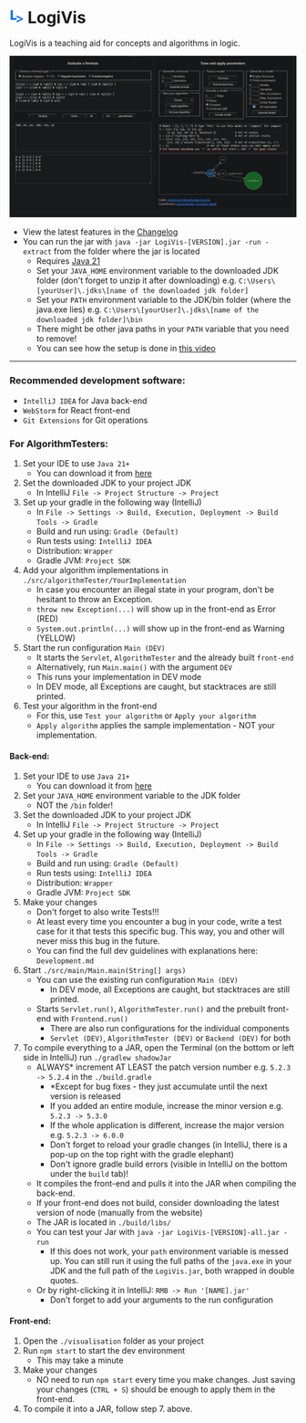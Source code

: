# <img src="https://github.com/danielbinder/LogiVis/blob/main/visualisation/public/LogiVis.png" alt="LogiVis Logo" width="25" height="25">  LogiVis
LogiVis is a teaching aid for concepts and algorithms in logic.

<img src="https://github.com/danielbinder/LogiVis/blob/main/screenshot.png" alt="LogiVis screenshot">

* View the latest features in the <a href='https://github.com/danielbinder/LogiVis/blob/main/Changelog.md'>Changelog</a>
* You can run the jar with `java -jar LogiVis-[VERSION].jar -run -extract` from the folder where the jar is located
   * Requires <a href='https://aws.amazon.com/corretto/'>Java 21</a>
   * Set your `JAVA_HOME` environment variable to the downloaded JDK folder (don't forget to unzip it after downloading) e.g. `C:\Users\[yourUser]\.jdks\[name of the downloaded jdk folder]`
   * Set your `PATH` environment variable to the JDK/bin folder (where the java.exe lies) e.g. `C:\Users\[yourUser]\.jdks\[name of the downloaded jdk folder]\bin`
   * There might be other java paths in your `PATH` variable that you need to remove!
  * You can see how the setup is done in <a href='https://youtu.be/lzKHhATYbmM'>this video</a>
---
### Recommended development software:
- `IntelliJ IDEA` for Java back-end
- `WebStorm` for React front-end
- `Git Extensions` for Git operations
### For AlgorithmTesters:
1) Set your IDE to use `Java 21+`
   - You can download it from <a href='https://aws.amazon.com/corretto/'>here</a>
2) Set the downloaded JDK to your project JDK
   - In IntelliJ `File -> Project Structure -> Project`
3) Set up your gradle in the following way (IntelliJ)
   - In `File -> Settings -> Build, Execution, Deployment -> Build Tools -> Gradle`
   - Build and run using: `Gradle (Default)`
   - Run tests using: `IntelliJ IDEA`
   - Distribution: `Wrapper`
   - Gradle JVM: `Project SDK`
4) Add your algorithm implementations in `./src/algorithmTester/YourImplementation`
   - In case you encounter an illegal state in your program, don't be hesitant to throw an Exception.
   - `throw new Exception(...)` will show up in the front-end as Error (RED)
   - `System.out.println(...)` will show up in the front-end as Warning (YELLOW)
5) Start the run configuration `Main (DEV)`
   - It starts the `Servlet`, `AlgorithmTester` and the already built `front-end`
   - Alternatively, run `Main.main()` with the argument `DEV`
   - This runs your implementation in DEV mode
   - In DEV mode, all Exceptions are caught, but stacktraces are still printed.
6) Test your algorithm in the front-end
   - For this, use `Test your algorithm` or `Apply your algorithm`
   - `Apply algorithm` applies the sample implementation - NOT your implementation.
#### Back-end:
1) Set your IDE to use `Java 21+`
   - You can download it from <a href='https://aws.amazon.com/corretto/'>here</a>
2) Set your `JAVA_HOME` environment variable to the JDK folder
   - NOT the `/bin` folder!
3) Set the downloaded JDK to your project JDK
   - In IntelliJ `File -> Project Structure -> Project`
4) Set up your gradle in the following way (IntelliJ)
   - In `File -> Settings -> Build, Execution, Deployment -> Build Tools -> Gradle`
   - Build and run using: `Gradle (Default)`
   - Run tests using: `IntelliJ IDEA`
   - Distribution: `Wrapper`
   - Gradle JVM: `Project SDK`
5) Make your changes
   - Don't forget to also write Tests!!!
   - At least every time you encounter a bug in your code, write a test case for it that tests this specific bug. This way, you and other will never miss this bug in the future.
   - You can find the full dev guidelines  with explanations here: `Development.md`
6) Start `./src/main/Main.main(String[] args)`
   - You can use the existing run configuration `Main (DEV)`
     - In DEV mode, all Exceptions are caught, but stacktraces are still printed.
   - Starts `Servlet.run()`, `AlgorithmTester.run()` and the prebuilt front-end with `Frontend.run()`
     - There are also run configurations for the individual components
     - `Servlet (DEV)`, `AlgorithmTester (DEV)` or `Backend (DEV)` for both
7) To compile everything to a JAR, open the Terminal (on the bottom or left side in IntelliJ) run `./gradlew shadowJar`
   - ALWAYS* increment AT LEAST the patch version number e.g. `5.2.3 -> 5.2.4` in the `./build.gradle`
     - *Except for bug fixes - they just accumulate until the next version is released
     - If you added an entire module, increase the minor version e.g. `5.2.3 -> 5.3.0`
     - If the whole application is different, increase the major version e.g. `5.2.3 -> 6.0.0`
     - Don't forget to reload your gradle changes (in IntelliJ, there is a pop-up on the top right with the gradle elephant)
     - Don't ignore gradle build errors (visible in IntelliJ on the bottom under the `build` tab)!
   - It compiles the front-end and pulls it into the JAR when compiling the back-end.
   - If your front-end does not build, consider downloading the latest version of node (manually from the website)
   - The JAR is located in `./build/libs/`
   - You can test your Jar with `java -jar LogiVis-[VERSION]-all.jar -run`
     - If this does not work, your `path` environment variable is messed up. You can still run it using the full paths of the `java.exe` in your JDK and the full path of the `LogiVis.jar`, both wrapped in double quotes.
   - Or by right-clicking it in IntelliJ: `RMB -> Run '[NAME].jar'`
     - Don't forget to add your arguments to the run configuration
#### Front-end:
1) Open the `./visualisation` folder as your project
2) Run `npm start` to start the dev environment
    - This may take a minute
3) Make your changes
    - NO need to run `npm start` every time you make changes. Just saving your changes (`CTRL + S`) should be enough to apply them in the front-end.
4) To compile it into a JAR, follow step 7. above.
